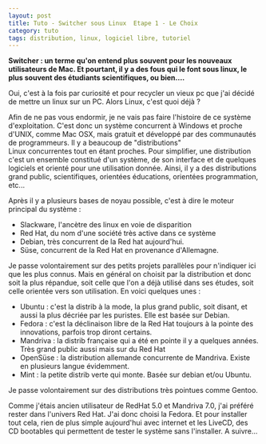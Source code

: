 ```yaml
---
layout: post
title: Tuto - Switcher sous Linux  Etape 1 - Le Choix
category: tuto
tags: distribution, linux, logiciel libre, tutoriel
---
```

**Switcher : un terme qu'on entend plus souvent pour les nouveaux utilisateurs de Mac. Et pourtant, il y a des fous qui le font sous linux, le plus souvent des étudiants scientifiques, ou bien....**

Oui, c'est à la fois par curiosité et pour recycler un vieux pc que j'ai décidé de mettre un linux sur un PC. Alors Linux, c'est quoi déjà ?

Afin de ne pas vous endormir, je ne vais pas faire l'histoire de ce système d'exploitation. C'est donc un système concurrent à Windows et proche d'UNIX, comme Mac OSX, mais gratuit et développé par des communautés de programmeurs. Il y a beaucoup de "distributions" Linux concurrentes tout en étant proches. Pour simplifier, une distribution c'est un ensemble constitué d'un système, de son interface et de quelques logiciels et orienté pour une utilisation donnée. Ainsi, il y a des distributions grand public, scientifiques, orientées éducations, orientées programmation, etc...

Après il y a plusieurs bases de noyau possible, c'est à dire le moteur principal du système :

* Slackware, l'ancètre des linux en voie de disparition
* Red Hat, du nom d'une société très active dans ce système
* Debian, très concurrent de la Red hat aujourd'hui.
* Süse, concurrent de la Red Hat en provenance d'Allemagne.

Je passe volontairement sur des petits projets parallèles pour n'indiquer ici que les plus connus. Mais en général on choisit par la distribution et donc soit la plus répandue, soit celle que l'on a déjà utilisé dans ses études, soit celle orientée vers son utilisation. En voici quelques unes :

* Ubuntu : c'est la distrib à la mode, la plus grand public, soit disant, et aussi la plus décriée par les puristes. Elle est basée sur Debian.
* Fedora : c'est la déclinaison libre de la Red Hat toujours à la pointe des innovations, parfois trop diront certains.
* Mandriva : la distrib française qui a été en pointe il y a quelques années. Très grand public aussi mais sur du Red Hat
* OpenSüse : la distribution allemande concurrente de Mandriva. Existe en plusieurs langue évidemment.
* Mint : la petite distrib verte qui monte. Basée sur debian et/ou Ubuntu.

Je passe volontairement sur des distributions très pointues comme Gentoo.

Comme j'étais ancien utilisateur de RedHat 5.0 et Mandriva 7.0, j'ai préféré rester dans l'univers Red Hat. J'ai donc choisi la Fedora. Et pour installer tout cela, rien de plus simple aujourd'hui avec internet et les LiveCD, des CD bootables qui permettent de tester le système sans l'installer. A suivre...

